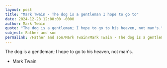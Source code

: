```yaml
---
layout: post
title: "Mark Twain - The dog is a gentleman I hope to go to"
date: 2024-12-28 12:00:00 -0000
author: Mark Twain
quote: "The dog is a gentleman; I hope to go to his heaven, not man's."
subject: Father and son
permalink: /Father and son/Mark Twain/Mark Twain - The dog is a gentleman I hope to go to
---
```


The dog is a gentleman; I hope to go to his heaven, not man's.

- Mark Twain
